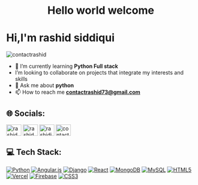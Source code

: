 <h1 align="center">Hello world welcome   </h1>
<p align="left">
  <h1 align="left">Hi,I'm rashid siddiqui  </h1>
  <img src="https://komarev.com/ghpvc/?username=contactrashid&label=Profile%20views&color=0e75b6&style=flat" alt="contactrashid" /> </p>

- 🌱 I’m currently learning **Python Full stack**
-  I’m looking to collaborate on projects that integrate my interests and skills
- 💬 Ask me about **python**
- 📫 How to reach me **contactrashid73@gmail.com**
<h2 class="heading-element" dir="auto">🌐 Socials:</h2>
<a href="https://linkedin.com/in/Rashid Siddiqui" target="blank"><img align="center" src="https://raw.githubusercontent.com/rahuldkjain/github-profile-readme-generator/master/src/images/icons/Social/linked-in-alt.svg" alt="rashid siddiqui" height="30" width="40" /></a>
<a href="https://vercel.com/rashid-siddiqui-s-projects" target="blank"><img align="center" src="https://raw.githubusercontent.com/rahuldkjain/github-profile-readme-generator/master/src/images/icons/Social/vercel-alt.svg" alt="rashid siddiqui" height="30" width="40" /></a>
<a href="https://instagram.com/rashidibntahzeeb" target="blank"><img align="center" src="https://raw.githubusercontent.com/rahuldkjain/github-profile-readme-generator/master/src/images/icons/Social/instagram.svg" alt="rashidibntahzeeb" height="30" width="40" /></a>
<a href="https://www.hackerrank.com/contactrashid73" target="blank"><img align="center" src="https://raw.githubusercontent.com/rahuldkjain/github-profile-readme-generator/master/src/images/icons/Social/hackerrank.svg" alt="contactrashid73" height="30" width="40" /></a>
<h2 class="heading-element" dir="auto">💻 Tech Stack:</h2>
<p dir="auto"><a target="_blank" rel="noopener noreferrer nofollow" href="https://camo.githubusercontent.com/3c49e31728bcaae1bf324071195b96048cdf7195f24c5dcc30f58e4b9c4f854c/68747470733a2f2f696d672e736869656c64732e696f2f62616467652f707974686f6e2d3336373041303f7374796c653d706c6173746963266c6f676f3d707974686f6e266c6f676f436f6c6f723d666664643534"><img src="https://camo.githubusercontent.com/3c49e31728bcaae1bf324071195b96048cdf7195f24c5dcc30f58e4b9c4f854c/68747470733a2f2f696d672e736869656c64732e696f2f62616467652f707974686f6e2d3336373041303f7374796c653d706c6173746963266c6f676f3d707974686f6e266c6f676f436f6c6f723d666664643534" alt="Python" data-canonical-src="https://img.shields.io/badge/python-3670A0?style=plastic&amp;logo=python&amp;logoColor=ffdd54" style="max-width: 100%;"></a> <a target="_blank" rel="noopener noreferrer nofollow" href="https://camo.githubusercontent.com/5a0802dd61ab069da732e5ab4ff419d2dd28a8d073d8d365dcde0ea55a46ca1d/68747470733a2f2f696d672e736869656c64732e696f2f62616467652f616e67756c61722e6a732d2532334532333233372e7376673f7374796c653d706c6173746963266c6f676f3d616e67756c61726a73266c6f676f436f6c6f723d7768697465"><img src="https://camo.githubusercontent.com/5a0802dd61ab069da732e5ab4ff419d2dd28a8d073d8d365dcde0ea55a46ca1d/68747470733a2f2f696d672e736869656c64732e696f2f62616467652f616e67756c61722e6a732d2532334532333233372e7376673f7374796c653d706c6173746963266c6f676f3d616e67756c61726a73266c6f676f436f6c6f723d7768697465" alt="Angular.js" data-canonical-src="https://img.shields.io/badge/angular.js-%23E23237.svg?style=plastic&amp;logo=angularjs&amp;logoColor=white" style="max-width: 100%;"></a> <a target="_blank" rel="noopener noreferrer nofollow" href="https://camo.githubusercontent.com/91c20effef9e24aa645a55b47346122540480406009c1c825c490901f7e249f1/68747470733a2f2f696d672e736869656c64732e696f2f62616467652f646a616e676f2d2532333039324532302e7376673f7374796c653d706c6173746963266c6f676f3d646a616e676f266c6f676f436f6c6f723d7768697465"><img src="https://camo.githubusercontent.com/91c20effef9e24aa645a55b47346122540480406009c1c825c490901f7e249f1/68747470733a2f2f696d672e736869656c64732e696f2f62616467652f646a616e676f2d2532333039324532302e7376673f7374796c653d706c6173746963266c6f676f3d646a616e676f266c6f676f436f6c6f723d7768697465" alt="Django" data-canonical-src="https://img.shields.io/badge/django-%23092E20.svg?style=plastic&amp;logo=django&amp;logoColor=white" style="max-width: 100%;"></a> <a target="_blank" rel="noopener noreferrer nofollow" href="https://camo.githubusercontent.com/7e3c3bc63204af1746a7a44ebcab52bc75e9dfcbfb7ea9ba3beb58fd7fe7a9cc/68747470733a2f2f696d672e736869656c64732e696f2f62616467652f72656163742d2532333230323332612e7376673f7374796c653d706c6173746963266c6f676f3d7265616374266c6f676f436f6c6f723d253233363144414642"><img src="https://camo.githubusercontent.com/7e3c3bc63204af1746a7a44ebcab52bc75e9dfcbfb7ea9ba3beb58fd7fe7a9cc/68747470733a2f2f696d672e736869656c64732e696f2f62616467652f72656163742d2532333230323332612e7376673f7374796c653d706c6173746963266c6f676f3d7265616374266c6f676f436f6c6f723d253233363144414642" alt="React" data-canonical-src="https://img.shields.io/badge/react-%2320232a.svg?style=plastic&amp;logo=react&amp;logoColor=%2361DAFB" style="max-width: 100%;"></a> <a target="_blank" rel="noopener noreferrer nofollow" href="https://camo.githubusercontent.com/b3c749e117743e022ac264bf2d4a731391cb6b363b5911e8894e9c99d0ad87e7/68747470733a2f2f696d672e736869656c64732e696f2f62616467652f4d6f6e676f44422d2532333465613934622e7376673f7374796c653d706c6173746963266c6f676f3d6d6f6e676f6462266c6f676f436f6c6f723d7768697465"><img src="https://camo.githubusercontent.com/b3c749e117743e022ac264bf2d4a731391cb6b363b5911e8894e9c99d0ad87e7/68747470733a2f2f696d672e736869656c64732e696f2f62616467652f4d6f6e676f44422d2532333465613934622e7376673f7374796c653d706c6173746963266c6f676f3d6d6f6e676f6462266c6f676f436f6c6f723d7768697465" alt="MongoDB" data-canonical-src="https://img.shields.io/badge/MongoDB-%234ea94b.svg?style=plastic&amp;logo=mongodb&amp;logoColor=white" style="max-width: 100%;"></a> <a target="_blank" rel="noopener noreferrer nofollow" href="https://camo.githubusercontent.com/bae98440358e9d52618248d0d2ff40a6b2cc54d8506790eee215131de8c8e8ed/68747470733a2f2f696d672e736869656c64732e696f2f62616467652f6d7973716c2d3434373941312e7376673f7374796c653d706c6173746963266c6f676f3d6d7973716c266c6f676f436f6c6f723d7768697465"><img src="https://camo.githubusercontent.com/bae98440358e9d52618248d0d2ff40a6b2cc54d8506790eee215131de8c8e8ed/68747470733a2f2f696d672e736869656c64732e696f2f62616467652f6d7973716c2d3434373941312e7376673f7374796c653d706c6173746963266c6f676f3d6d7973716c266c6f676f436f6c6f723d7768697465" alt="MySQL" data-canonical-src="https://img.shields.io/badge/mysql-4479A1.svg?style=plastic&amp;logo=mysql&amp;logoColor=white" style="max-width: 100%;"></a> <a target="_blank" rel="noopener noreferrer nofollow" href="https://camo.githubusercontent.com/4cf7ce73029427615faf208d47dc4e3924b7c88ec71e4b560f2590862ed0799e/68747470733a2f2f696d672e736869656c64732e696f2f62616467652f68746d6c352d2532334533344632362e7376673f7374796c653d706c6173746963266c6f676f3d68746d6c35266c6f676f436f6c6f723d7768697465"><img src="https://camo.githubusercontent.com/4cf7ce73029427615faf208d47dc4e3924b7c88ec71e4b560f2590862ed0799e/68747470733a2f2f696d672e736869656c64732e696f2f62616467652f68746d6c352d2532334533344632362e7376673f7374796c653d706c6173746963266c6f676f3d68746d6c35266c6f676f436f6c6f723d7768697465" alt="HTML5" data-canonical-src="https://img.shields.io/badge/html5-%23E34F26.svg?style=plastic&amp;logo=html5&amp;logoColor=white" style="max-width: 100%;"></a> <a target="_blank" rel="noopener noreferrer nofollow" href="https://camo.githubusercontent.com/29e7c6fd93181c436384fec1e9ab52cc6e2aee4d28a2a3eda51d48e2cdd6d751/68747470733a2f2f696d672e736869656c64732e696f2f62616467652f76657263656c2d2532333030303030302e7376673f7374796c653d706c6173746963266c6f676f3d76657263656c266c6f676f436f6c6f723d7768697465"><img src="https://camo.githubusercontent.com/29e7c6fd93181c436384fec1e9ab52cc6e2aee4d28a2a3eda51d48e2cdd6d751/68747470733a2f2f696d672e736869656c64732e696f2f62616467652f76657263656c2d2532333030303030302e7376673f7374796c653d706c6173746963266c6f676f3d76657263656c266c6f676f436f6c6f723d7768697465" alt="Vercel" data-canonical-src="https://img.shields.io/badge/vercel-%23000000.svg?style=plastic&amp;logo=vercel&amp;logoColor=white" style="max-width: 100%;"></a> <a target="_blank" rel="noopener noreferrer nofollow" href="https://camo.githubusercontent.com/f619925904cdd1a087846b00bc09578671ae9f4cd365683c27556ba5b709bf30/68747470733a2f2f696d672e736869656c64732e696f2f62616467652f66697265626173652d2532333033394245352e7376673f7374796c653d706c6173746963266c6f676f3d6669726562617365"><img src="https://camo.githubusercontent.com/f619925904cdd1a087846b00bc09578671ae9f4cd365683c27556ba5b709bf30/68747470733a2f2f696d672e736869656c64732e696f2f62616467652f66697265626173652d2532333033394245352e7376673f7374796c653d706c6173746963266c6f676f3d6669726562617365" alt="Firebase" data-canonical-src="https://img.shields.io/badge/firebase-%23039BE5.svg?style=plastic&amp;logo=firebase" style="max-width: 100%;"></a> <a target="_blank" rel="noopener noreferrer nofollow" href="https://camo.githubusercontent.com/524ffac35310bc6beab059f6e3ff966b9b4dbc2fdc39c2a0dbc9e9a8421b8273/68747470733a2f2f696d672e736869656c64732e696f2f62616467652f637373332d2532333135373242362e7376673f7374796c653d706c6173746963266c6f676f3d63737333266c6f676f436f6c6f723d7768697465"><img src="https://camo.githubusercontent.com/524ffac35310bc6beab059f6e3ff966b9b4dbc2fdc39c2a0dbc9e9a8421b8273/68747470733a2f2f696d672e736869656c64732e696f2f62616467652f637373332d2532333135373242362e7376673f7374796c653d706c6173746963266c6f676f3d63737333266c6f676f436f6c6f723d7768697465" alt="CSS3" data-canonical-src="https://img.shields.io/badge/css3-%231572B6.svg?style=plastic&amp;logo=css3&amp;logoColor=white" style="max-width: 100%;"></a></p>



